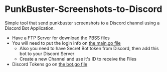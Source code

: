 # PunkBuster-Screenshots-to-Discord
Simple tool that send punkbuster screenshots to a Discord channel using a Discord Bot Application.

  - Have a FTP Server for download the PBSS files
  - You will need to put the login info on [the main.go file](main.go)
	- Also you need to have Secret Bot token from Discord, then add this bot to your Discord Server
	- Create a new Channel and use it's ID to receive the Files
  - Discord Tokens go on [the bot.go file](bot.go)
  


